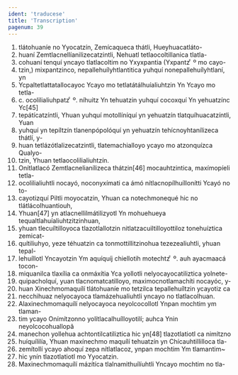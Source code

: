 ```yaml
---
ident: 'traducese'
title: 'Transcription'
pagenum: 39
---
```

1. tlátohuaníe no Yyocatzín, Zemícaqueca thátli, Hueyhuacatláto-
2. huaní Zemtlacnellíanilizecatzintli, Nehuatl tetlaocoltillanica tlatla-
3. cohuaní tenquí yncayo tlatlacoltim no Yxyxpantia (Yxpantz ͨ º mo cayo-
4. tzin,) mixpantzinco, nepallehuílyhtlantitica yuhquí nonepallehuílyhtlaní, yn
5. Ycpaltetlattatallocayoc Ycayo mo tetlatátálhuíaliuhtzin Yn Ycayo mo tetla-
6. c. ocolilialiuhpatz ͨ º. níhuitz Yn tehuatzin yuhquí cocoxquí Yn yehuatzínc Yc[45]
7. tepátícatzíntli, Yhuan yuhquí motollíníquí yn yehuatzín tlatquíhuacatzíntli, Yuan
8. yuhquí yn tepíltzín tlanenpópolóquí yn yehuatzín tehícnoyhtanílizeca thátlí, y-
9. huan tetlázótlalizecatzintli, tlatemachialloyo ycayo mo atzonquízca Qualyo-
10. tzin, Yhuan tetlaocolilialiuhtzín.
11. Onítlatlacó Zemtlacnelianílizeca thátzin[46] mocauhtzintica, maxímopíeli tetla-
12. ocolilialiuhtli nocayó, noconyxímati ca ámó nítlacnopílhuíllonítti Ycayó no to-
13. cayotizquí Piltli moyocatzin, Yhuan ca notechmonequé hic no tlátlácolhuantiouh,
14. Yhuan[47] yn atlacnellilmátilizyotl Yn mohuehueya tequaltlahuíaliuhtzitzinhuan,
15. yhuan tlecuíltilloyoca tlazotlallotzin nitlatzacuiltilloyottiloz tonehuíztica zemicat-
16. quítiliuhyo, yeze téhuatzin ca tonmottillitzinohua tezezealiuhtli, yhuan tepal-
17. lehuíllotl Yncayotzin Ym aquíquíj chiellotih motechtz ͨ º. auh ayacmaacá tocon-
18. miquanilca tlaxília ca onmáxítia Yca yollotli nelyocayocatiliztica yolnete-
19. quipacholquí, yuan tlacnomatcatilloyo, maximocnotlamachíti nocayóc, y-
20. huan Xinechmomaquílí tlátohuaníe mo tetzilca tepallehuíltzin ycayotiz ca
21. necchihuaz nelyocayoca tlamázehualiuhtli yncayo no tlatlacolhuan.
22. Alaxinechmomaquílí nelyocayoca neyolcocollotl Ynpan mochtim ym tlaman-
23. tim ycayo Onímítzonno yolítlacalhuílloyotilí; auhca Ynin neyolcocohuallopã
24. manechon yollehua achtontilcatiliztica hic yn[48] tlazotlatiotl ca nimítzno
25. huíquílilía, Yhuan maxínechmo maquílí tehuatzín yn Chícauhtillilloca tla-
26. zemítollí ycayo ahoquí zepa nítlatlacoz, ynpan mochtim Ym tlamantim~
27. hic ynín tlazotlatiotl mo Yyocatzin.
28. Maxinechmomaquílí mázítíca tlalnamithuílíuhtli Yncayo mochtim no tla-
